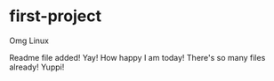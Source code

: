 # first-project
Omg Linux

Readme file added! Yay! How happy I am today! There's so many files already! Yuppi!
